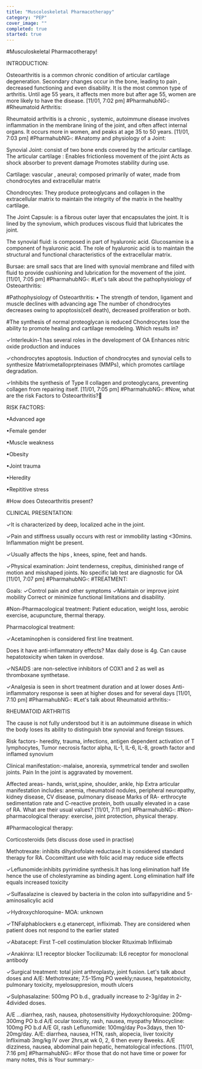 ```yaml
---
title: "Muscoloskeletal Pharmacotherapy"
category: "PEP"
cover_image: ""
completed: true
started: true
---
```


#Musculoskeletal Pharmacotherapy!

INTRODUCTION:

Osteoarthritis is a common chronic condition of articular cartilage degeneration. Secondary changes occur in the bone, leading to pain , decreased functioning and even disability.
It is the most common type of arthritis.
Until age 55 years, it affects men more but after age 55, women are more likely to have the disease.
[11/01, 7:02 pm] #PharmahubNG▫️: #Rheumatoid Arthritis:

Rheumatoid arthritis is a chronic , systemic, autoimmune disease involves inflammation in the membrane lining of the joint, and often affect internal organs.
It occurs more in women, and peaks at age 35 to 50 years.
[11/01, 7:03 pm] #PharmahubNG▫️: #Anatomy and physiology of a Joint:

Synovial Joint: consist of two bone ends
covered by the articular cartilage.
The articular cartilage :
Enables frictionless movement of the joint Acts as shock absorber to prevent
damage Promotes stability during use.

Cartilage: vascular , aneural; composed
primarily of water, made from
chondrocytes and extracellular matrix

Chondrocytes: They produce
proteoglycans and collagen in the extracellular matrix to maintain the integrity of the matrix in the healthy
cartilage.

The Joint Capsule: is a fibrous outer layer that encapsulates the joint. It is lined by the synovium, which produces viscous fluid that lubricates the joint.

The synovial fluid: is composed in part of hyaluronic acid.
Glucosamine is a component of hyaluronic acid. The role of hyaluronic acid is to maintain the structural and functional characteristics of
the extracellular matrix.

Bursae: are small sacs that are lined with synovial membrane and filled with fluid to provide cushioning and lubrication for the movement of the joint.
[11/01, 7:05 pm] #PharmahubNG▫️: #Let's talk about the pathophysiology of Osteoarthritis:

#Pathophysiology of Osteoarthritis:
•
The strength of tendon, ligament and muscle declines with advancing age The number of chondrocytes decreases owing to apoptosis(cell death), decreased proliferation or both.

#The synthesis of normal proteoglycan is reduced
Chondrocytes lose the ability to promote healing and cartilage remodeling. Which results in?

✓Interleukin-1 has several roles in the development of OA
Enhances nitric oxide production and induces

✓chondrocytes apoptosis.
Induction of chondrocytes and synovial cells to synthesize Matrixmetalloprpteinases
(MMPs), which promotes cartilage degradation.

✓Inhibits the synthesis of Type II collagen and proteoglycans, preventing collagen from repairing itself.
[11/01, 7:05 pm] #PharmahubNG▫️: #Now, what are the risk Factors to Osteoarthritis?🙊

RISK FACTORS:

•Advanced age

•Female gender

•Muscle weakness

•Obesity

•Joint trauma

•Heredity

•Repititive stress

#How does Osteoarthritis present?

CLINICAL PRESENTATION:

✓It is characterized by deep, localized ache in the joint.

✓Pain and stiffness usually occurs with rest or immobility lasting <30mins. Inflammation might be present.

✓Usually affects the hips , knees, spine, feet and hands.

✓Physical examination: Joint tenderness, crepitus, diminished range of motion and misshaped joints.
No specific lab test are diagnostic for OA
[11/01, 7:07 pm] #PharmahubNG▫️: #TREATMENT:

Goals:
✓Control pain and other symptoms
✓Maintain or improve joint mobility Correct or minimize functional limitations and disability.

#Non-Pharmacological treatment:
Patient education, weight loss, aerobic exercise, acupuncture, thermal therapy.

Pharmacological treatment:

✓Acetaminophen is considered first line treatment.

Does it have anti-inflammatory
effects?
Max daily dose is 4g. Can cause hepatotoxicity when taken in overdose.

✓NSAIDS :are non-selective inhibitors of COX1
and 2 as well as thromboxane synthetase.

✓Analgesia is seen in short treatment duration
and at lower doses Anti-inflammatory response is seen at higher doses and for several days
[11/01, 7:10 pm] #PharmahubNG▫️: #Let's talk about Rheumatoid arthritis:-

RHEUMATOID ARTHRITIS

The cause is not fully understood but it is an
autoimmune disease in which the body loses
its ability to distinguish btw synovial and foreign tissues.

Risk factors- heredity, trauma, infections,
antigen dependent activation of T lymphocytes, Tumor necrosis factor alpha,
IL-1, IL-6, IL-8, growth factor and inflamed synovium

Clinical manifestation:-malaise, anorexia, symmetrical tender and swollen joints. Pain In the joint is aggravated by movement.

Affected areas- hands, wrist,spine, shoulder, ankle, hip
Extra articular manifestation includes:
anemia, rheumatoid nodules, peripheral neuropathy, kidney disease, CV disease, pulmonary disease Marks of RA- erthrocyte sedimentation rate
and C-reactive protein, both usually elevated in a case of RA. What are their usual values?
[11/01, 7:11 pm] #PharmahubNG▫️: #Non-pharmacological therapy: exercise, joint protection, physical therapy.

#Pharmacological therapy:

Corticosteroids (lets discuss dose used in
practise)

Methotrexate: inhibits dihydrofolate reductase.It is considered standard therapy
for RA. Cocomittant use with folic acid may
reduce side effects

✓Leflunomide:inhibits pyrimidine synthesis.It
has long elimination half life hence the use of cholestyramine as binding agent. Long elimination half life equals increased toxicity

✓Sulfasalazine is cleaved by bacteria in the colon into sulfapyridine and 5-aminosalicylic acid

✓Hydroxychloroquine- MOA: unknown

✓TNFalphablockers e.g etanercept, infliximab.
They are considered when patient does not
respond to the earlier stated

✓Abatacept: First T-cell costimulation
blocker
Rituximab Infliximab

✓Anakinra: IL1 receptor blocker
Tocilizumab: IL6 receptor for monoclonal antibody

✓Surgical treatment: total joint arthroplasty, joint fusion.
Let's talk about doses and A/E:
Methotrexate; 7.5-15mg PO weekly;nausea,
hepatotoxicity, pulmonary toxicity, myelosuppresion, mouth ulcers

✓Sulphasalazine: 500mg PO b.d., gradually increase to 2-3g/day in 2-4divided doses.

A/E ...diarrhea, rash, nausea, photosensitivity
Hydoxychloroquine: 200mg-300mg PO b.d
A/E ocular toxicity, rash, nausea, myopathy
Minocycline: 100mg PO b.d A/E GI, rash
Leflunomide: 100mg/day Po×3days, then
10-20mg/day. A/E: diarrhea, nausea, HTN, rash,
alopecia, liver toxicity
Infliximab 3mg/kg IV over 2hrs,at wk 0, 2, 6
then every 8weeks. A/E dizziness, nausea,
abdominal pain hepatic, hematological
infections.
[11/01, 7:16 pm] #PharmahubNG▫️: #For those that do not have time or power for many notes, this is Your summary:-
